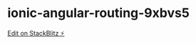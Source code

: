 # ionic-angular-routing-9xbvs5

[Edit on StackBlitz ⚡️](https://stackblitz.com/edit/ionic-angular-routing-9xbvs5)